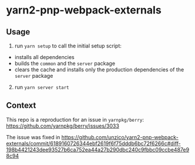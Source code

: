 # yarn2-pnp-webpack-externals

## Usage

1. run `yarn setup` to call the initial setup script:
- installs all dependencies
- builds the `common` and the `server` package
- clears the cache and installs only the production dependencies of the `server` package

2. run `yarn server start`

## Context

This repo is a reproduction for an issue in `yarnpkg/berry`: https://github.com/yarnpkg/berry/issues/3033

The issue was fixed in https://github.com/unzico/yarn2-pnp-webpack-externals/commit/6189160726344ebf2619f6f75dddb6bc72f6266c#diff-198b4421243dee93527b6ca752ea44a27b290dbc240c9fbbc09ccbe487e98c94